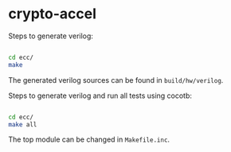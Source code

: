# crypto-accel

Steps to generate verilog:

```bash

cd ecc/
make

```

The generated verilog sources can be found in ``build/hw/verilog``.

Steps to generate verilog and run all tests using cocotb:

```bash

cd ecc/
make all

```

The top module can be changed in ``Makefile.inc``.
